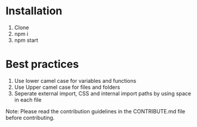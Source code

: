 # Installation
1. Clone
2. npm i
3. npm start


# Best practices
1. Use lower camel case for variables and functions
2. Use Upper camel case for files and folders
3. Seperate external import, CSS and internal import paths by using space in each file

Note: Please read the contribution guidelines in the CONTRIBUTE.md file before contributing.
